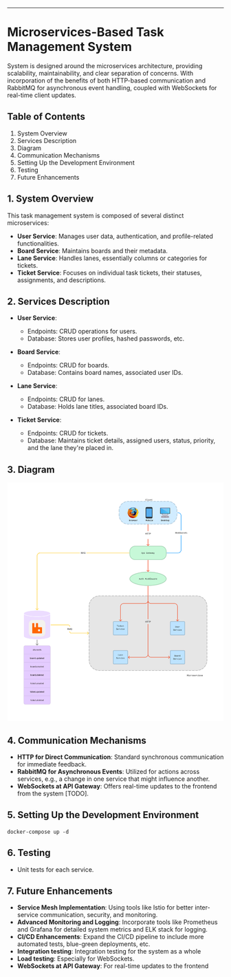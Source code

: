 ---

# Microservices-Based Task Management System

System is designed around the microservices architecture, providing scalability, maintainability, and clear separation of concerns. With incorporation of the benefits of both HTTP-based communication and RabbitMQ for asynchronous event handling, coupled with WebSockets for real-time client updates.

## Table of Contents
1. System Overview
2. Services Description
3. Diagram
4. Communication Mechanisms
5. Setting Up the Development Environment
6. Testing
7. Future Enhancements

## 1. System Overview

This task management system is composed of several distinct microservices:

- **User Service**: Manages user data, authentication, and profile-related functionalities.
- **Board Service**: Maintains boards and their metadata.
- **Lane Service**: Handles lanes, essentially columns or categories for tickets.
- **Ticket Service**: Focuses on individual task tickets, their statuses, assignments, and descriptions.

## 2. Services Description

- **User Service**:
  - Endpoints: CRUD operations for users.
  - Database: Stores user profiles, hashed passwords, etc.
  
- **Board Service**:
  - Endpoints: CRUD for boards.
  - Database: Contains board names, associated user IDs.
  
- **Lane Service**:
  - Endpoints: CRUD for lanes.
  - Database: Holds lane titles, associated board IDs.
  
- **Ticket Service**:
  - Endpoints: CRUD for tickets.
  - Database: Maintains ticket details, assigned users, status, priority, and the lane they're placed in.

## 3. Diagram

![alt text](https://raw.githubusercontent.com/k4rz4/gastfreund-kanban/master/diagram.png)

## 4. Communication Mechanisms

- **HTTP for Direct Communication**: Standard synchronous communication for immediate feedback.
- **RabbitMQ for Asynchronous Events**: Utilized for actions across services, e.g., a change in one service that might influence another.
- **WebSockets at API Gateway**: Offers real-time updates to the frontend from the system [TODO].

## 5. Setting Up the Development Environment

```
docker-compose up -d
```

## 6. Testing

- Unit tests for each service.

## 7. Future Enhancements

- **Service Mesh Implementation**:  Using tools like Istio for better inter-service communication, security, and monitoring.
- **Advanced Monitoring and Logging**: Incorporate tools like Prometheus and Grafana for detailed system metrics and ELK stack for logging.
- **CI/CD Enhancements**: Expand the CI/CD pipeline to include more automated tests, blue-green deployments, etc.
- **Integration testing**: Integration testing for the system as a whole
- **Load testing**: Especially for WebSockets.
- **WebSockets at API Gateway**: For real-time updates to the frontend



